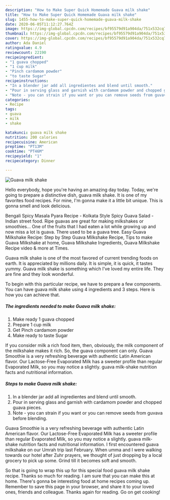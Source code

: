 ```yaml
---
description: "How to Make Super Quick Homemade Guava milk shake"
title: "How to Make Super Quick Homemade Guava milk shake"
slug: 1455-how-to-make-super-quick-homemade-guava-milk-shake
date: 2020-06-05T11:12:27.764Z
image: https://img-global.cpcdn.com/recipes/bf95579d91a904da/751x532cq70/guava-milk-shake-recipe-main-photo.jpg
thumbnail: https://img-global.cpcdn.com/recipes/bf95579d91a904da/751x532cq70/guava-milk-shake-recipe-main-photo.jpg
cover: https://img-global.cpcdn.com/recipes/bf95579d91a904da/751x532cq70/guava-milk-shake-recipe-main-photo.jpg
author: Ada Daniel
ratingvalue: 4.9
reviewcount: 22190
recipeingredient:
- "1 guava chopped"
- "1 cup milk"
- "Pinch cardamom powder"
- "to taste Sugar"
recipeinstructions:
- "In a blender jar add all ingredientes and blend until smooth."
- "Pour in serving glass and garnish with cardamom powder and chopped guava pieces."
- "Note - you can strain if you want or you can remove seeds from guvava before blending."
categories:
- Recipe
tags:
- guava
- milk
- shake

katakunci: guava milk shake 
nutrition: 200 calories
recipecuisine: American
preptime: "PT13M"
cooktime: "PT46M"
recipeyield: "1"
recipecategory: Dinner

---
```



![Guava milk shake](https://img-global.cpcdn.com/recipes/bf95579d91a904da/751x532cq70/guava-milk-shake-recipe-main-photo.jpg)

Hello everybody, hope you're having an amazing day today. Today, we're going to prepare a distinctive dish, guava milk shake. It is one of my favorites food recipes. For mine, I'm gonna make it a little bit unique. This is gonna smell and look delicious.

Bengali Spicy Masala Pyara Recipe - Kolkata Style Spicy Guava Salad - Indian street food. Ripe guavas are great for making milkshakes or smoothies… One of the fruits that I had eaten a lot while growing up and now miss a lot is guava. There used to be a guava tree. Easy Guava Milkshake Recipe: Step by Step Guava Milkshake Recipe, Tips to make Guava Milkshake at home, Guava Milkshake Ingredients, Guava Milkshake Recipe video &amp; more at Times.

Guava milk shake is one of the most favored of current trending foods on earth. It is appreciated by millions daily. It is simple, it is quick, it tastes yummy. Guava milk shake is something which I've loved my entire life. They are fine and they look wonderful.


To begin with this particular recipe, we have to prepare a few components. You can have guava milk shake using 4 ingredients and 3 steps. Here is how you can achieve that.

<!--inarticleads1-->

##### The ingredients needed to make Guava milk shake:

1. Make ready 1 guava chopped
1. Prepare 1 cup milk
1. Get Pinch cardamom powder
1. Make ready to taste Sugar


If you consider milk a rich food item, then, obviously, the milk component of the milkshake makes it rich. So, the guava component can only. Guava Smoothie is a very refreshing beverage with authentic Latin American flavor. Our Lactose-Free Evaporated Milk has a sweeter profile than regular Evaporated Milk, so you may notice a slightly. guava milk-shake nutrition facts and nutritional information. 

<!--inarticleads2-->

##### Steps to make Guava milk shake:

1. In a blender jar add all ingredientes and blend until smooth.
1. Pour in serving glass and garnish with cardamom powder and chopped guava pieces.
1. Note - you can strain if you want or you can remove seeds from guvava before blending.


Guava Smoothie is a very refreshing beverage with authentic Latin American flavor. Our Lactose-Free Evaporated Milk has a sweeter profile than regular Evaporated Milk, so you may notice a slightly. guava milk-shake nutrition facts and nutritional information. I first encountered guava milkshake on our Umrah trip last February. When umma and I were walking towards our hotel after Zuhr prayers, we thought of just dropping by a local grocery to pick up some. Grind till it becomes soft and smooth. 

So that is going to wrap this up for this special food guava milk shake recipe. Thanks so much for reading. I am sure that you can make this at home. There's gonna be interesting food at home recipes coming up. Remember to save this page in your browser, and share it to your loved ones, friends and colleague. Thanks again for reading. Go on get cooking!
